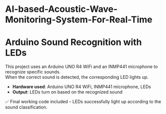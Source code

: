 # AI-based-Acoustic-Wave-Monitoring-System-For-Real-Time
# Arduino Sound Recognition with LEDs

This project uses an Arduino UNO R4 WiFi and an INMP441 microphone to recognize specific sounds.  
When the correct sound is detected, the corresponding LED lights up.  

- **Hardware used**: Arduino UNO R4 WiFi, INMP441 microphone, LEDs  
- **Output**: LEDs turn on based on the recognized sound  

✅ Final working code included – LEDs successfully light up according to the sound classification.

